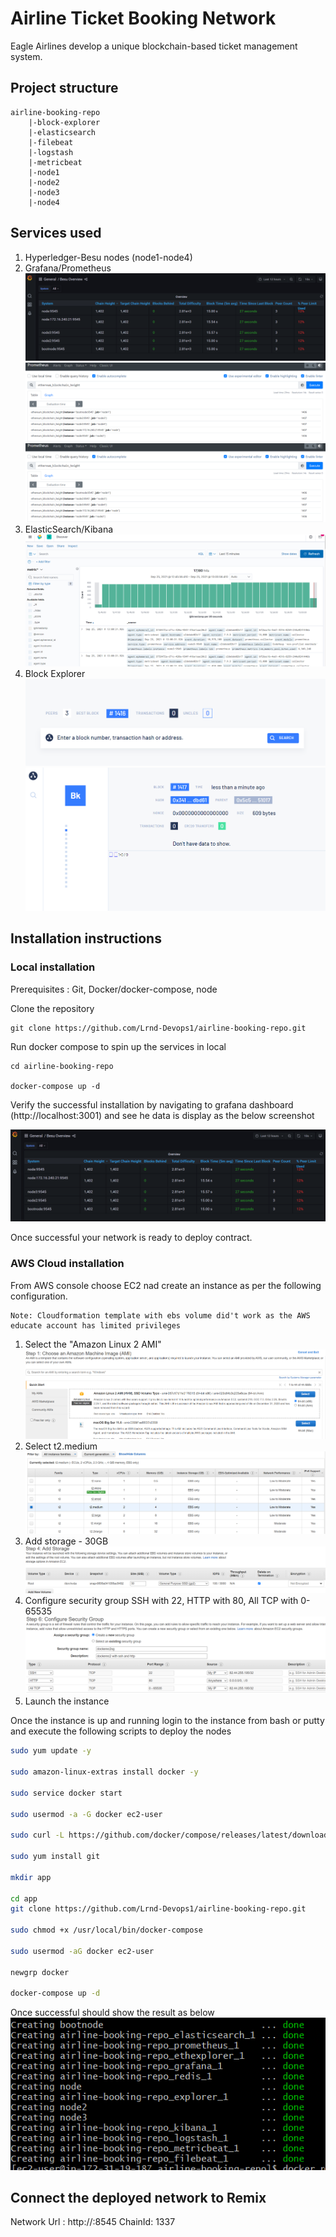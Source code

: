 # Airline Ticket Booking Network

Eagle Airlines develop a unique blockchain-based ticket management system.

## Project structure

```
airline-booking-repo
    |-block-explorer
    |-elasticsearch
    |-filebeat
    |-logstash
    |-metricbeat
    |-node1
    |-node2
    |-node3
    |-node4
```

## Services used

1. Hyperledger-Besu nodes (node1-node4)
2. Grafana/Prometheus
   ![Grafana dashboard](images/Grafanadashboard.png)
   ![Prometheus dashboard](images/Prometheusdashboard.png)
   ![Healthcheck dashboard](images/Prometheusdashboard.png)
3. ElasticSearch/Kibana
   ![Kibana dashboard](images/Kibanalogs.png)
4. Block Explorer
   ![Block explorer](images/Blockexplorer.png)
   ![Block explorer](images/Blockexplorer1.png)

## Installation instructions

### Local installation

Prerequisites : Git, Docker/docker-compose, node

Clone the repository

```
git clone https://github.com/Lrnd-Devops1/airline-booking-repo.git

```

Run docker compose to spin up the services in local

```
cd airline-booking-repo

docker-compose up -d
```

Verify the successful installation by navigating to grafana dashboard (http://localhost:3001) and see he data is display as the below screenshot

![Grafana dashboard](images/Grafanadashboard.png)

Once successful your network is ready to deploy contract.

### AWS Cloud installation

From AWS console choose EC2 nad create an instance as per the following configuration.

```
Note: Cloudformation template with ebs volume did't work as the AWS educate account has limited privileges
```

1. Select the "Amazon Linux 2 AMI"
   ![Select AMI](images/EC2-Instance-AMI.png)
2. Select t2.medium
   ![Select AMI](images/InstanceType-T2-Medium.png)
3. Add storage - 30GB
   ![Add storage](images/EC2-Add-Storage.png)
4. Configure security group
   SSH with 22, HTTP with 80, All TCP with 0-65535
   ![Add storage](images/EC2-SecurityGroup.png)
5. Launch the instance

Once the instance is up and running login to the instance from bash or putty and execute the following scripts to deploy the nodes

```bash
sudo yum update -y

sudo amazon-linux-extras install docker -y

sudo service docker start

sudo usermod -a -G docker ec2-user

sudo curl -L https://github.com/docker/compose/releases/latest/download/docker-compose-$(uname -s)-$(uname -m) -o /usr/local/bin/docker-compose

sudo yum install git

mkdir app

cd app
git clone https://github.com/Lrnd-Devops1/airline-booking-repo.git

sudo chmod +x /usr/local/bin/docker-compose

sudo usermod -aG docker ec2-user

newgrp docker

docker-compose up -d

```

Once successful should show the result as below
![Docker containers](images/Docker-instances.png)

## Connect the deployed network to Remix

Network Url : http://<aws-ec2-ip>:8545
ChainId: 1337
